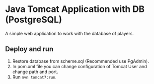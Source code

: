 # Java Tomcat Application with DB (PostgreSQL)

A simple web application to work with the database of players.

## Deploy and run

1. Restore database from scheme.sql (Recommended use PgAdmin).
2. In pom.xml file you can change configuration of Tomcat User and change path and port.
3. Run `mvn tomcat7:run`.

